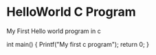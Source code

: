 # HelloWorld C Program

My First Hello world program in c

int main()
{
Printf("My first c program");
return 0;
}

